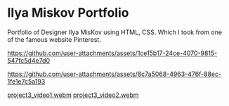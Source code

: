 # Ilya Miskov Portfolio 
 
Portfolio of Designer llya MisKov using HTML, CSS. Which I took from one of the famous website Pinterest.

 https://github.com/user-attachments/assets/1ce15b17-24ce-4070-9815-547fc5d4e7d0

https://github.com/user-attachments/assets/8c7a5068-4963-476f-88ec-1fe1e7c5a193

[project3_video1.webm](https://github.com/user-attachments/assets/ede34456-8d0b-4753-b6cb-1ee39c7b65d6)
[project3_video2.webm](https://github.com/user-attachments/assets/431e7e94-a0eb-46fd-abfa-be9599a48dfd)
